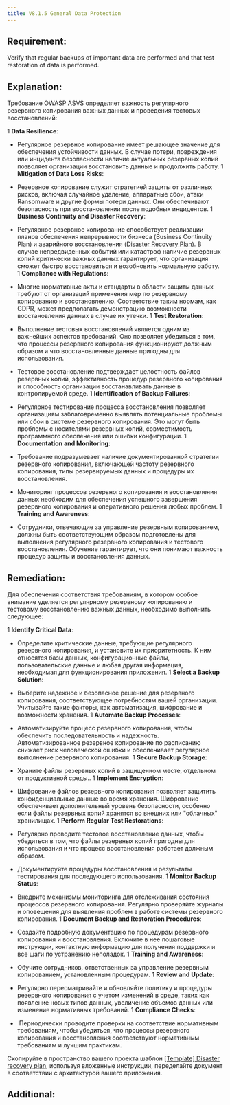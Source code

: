 ```yaml
---
title: V8.1.5 General Data Protection
---
```




## Requirement:

Verify that regular backups of important data are performed and that test restoration of data is performed.

## Explanation:

Требование OWASP ASVS определяет важность регулярного резервного копирования важных данных и проведения тестовых восстановлений:

1 
**Data Resilience**:

  - Регулярное резервное копирование имеет решающее значение для обеспечения устойчивости данных. В случае потери, повреждения или инцидента безопасности наличие актуальных резервных копий позволяет организации восстановить данные и продолжить работу.
1 
**Mitigation of Data Loss Risks**:

  - Резервное копирование служит стратегией защиты от различных рисков, включая случайное удаление, аппаратные сбои, атаки Ransomware и другие формы потери данных. Они обеспечивают безопасность при восстановлении после подобных инцидентов.
1 
**Business Continuity and Disaster Recovery**:

  - Регулярное резервное копирование способствует реализации планов обеспечения непрерывности бизнеса (Business Continuity Plan) и аварийного восстановления ([Disaster Recovery Plan](https://confluence.g5e.com/x/2IfoBg)). В случае непредвиденных событий или катастроф наличие резервных копий критически важных данных гарантирует, что организация сможет быстро восстановиться и возобновить нормальную работу.
1 
**Compliance with Regulations**:

  - Многие нормативные акты и стандарты в области защиты данных требуют от организаций применения мер по резервному копированию и восстановлению. Соответствие таким нормам, как GDPR, может предполагать демонстрацию возможности восстановления данных в случае их утечки.
1 
**Test Restoration**:

  - Выполнение тестовых восстановлений является одним из важнейших аспектов требований. Оно позволяет убедиться в том, что процессы резервного копирования функционируют должным образом и что восстановленные данные пригодны для использования.
  - Тестовое восстановление подтверждает целостность файлов резервных копий, эффективность процедур резервного копирования и способность организации восстанавливать данные в контролируемой среде.
1 
**Identification of Backup Failures**:

  - Регулярное тестирование процесса восстановления позволяет организациям заблаговременно выявлять потенциальные проблемы или сбои в системе резервного копирования. Это могут быть проблемы с носителями резервных копий, совместимость программного обеспечения или ошибки конфигурации.
1 
**Documentation and Monitoring**:

  - Требование подразумевает наличие документированной стратегии резервного копирования, включающей частоту резервного копирования, типы резервируемых данных и процедуры их восстановления.
  - Мониторинг процессов резервного копирования и восстановления данных необходим для обеспечения успешного завершения резервного копирования и оперативного решения любых проблем.
1 
**Training and Awareness**:

  - Сотрудники, отвечающие за управление резервным копированием, должны быть соответствующим образом подготовлены для выполнения регулярного резервного копирования и тестового восстановления. Обучение гарантирует, что они понимают важность процедур защиты и восстановления данных.


## Remediation:

Для обеспечения соответствия требованиям, в котором особое внимание уделяется регулярному резервному копированию и тестовому восстановлению важных данных, необходимо выполнить следующее:

1 
**Identify Critical Data**:

  - Определите критические данные, требующие регулярного резервного копирования, и установите их приоритетность. К ним относятся базы данных, конфигурационные файлы, пользовательские данные и любая другая информация, необходимая для функционирования приложения.
1 
**Select a Backup Solution**:

  - Выберите надежное и безопасное решение для резервного копирования, соответствующее потребностям вашей организации. Учитывайте такие факторы, как автоматизация, шифрование и возможности хранения.
1 
**Automate Backup Processes**:

  - Автоматизируйте процесс резервного копирования, чтобы обеспечить последовательность и надежность. Автоматизированное резервное копирование по расписанию снижает риск человеческой ошибки и обеспечивает регулярное выполнение резервного копирования.
1 
**Secure Backup Storage**:

  - Храните файлы резервных копий в защищенном месте, отдельном от продуктивной среды..
1 
**Implement Encryption**:

  - Шифрование файлов резервного копирования позволяет защитить конфиденциальные данные во время хранения. Шифрование обеспечивает дополнительный уровень безопасности, особенно если файлы резервных копий хранятся во внешних или "облачных" хранилищах.
1 
**Perform Regular Test Restorations**:

  - Регулярно проводите тестовое восстановление данных, чтобы убедиться в том, что файлы резервных копий пригодны для использования и что процесс восстановления работает должным образом.
  - Документируйте процедуры восстановления и результаты тестирования для последующего использования.
1 
**Monitor Backup Status**:

  - Внедрите механизмы мониторинга для отслеживания состояния процессов резервного копирования. Регулярно проверяйте журналы и оповещения для выявления проблем в работе системы резервного копирования.
1 
**Document Backup and Restoration Procedures**:

  - Создайте подробную документацию по процедурам резервного копирования и восстановления. Включите в нее пошаговые инструкции, контактную информацию для получения поддержки и все шаги по устранению неполадок.
1 
**Training and Awareness**:

  - Обучите сотрудников, ответственных за управление резервным копированием, установленным процедурам.
1 
**Review and Update**:

  - Регулярно пересматривайте и обновляйте политику и процедуры резервного копирования с учетом изменений в среде, таких как появление новых типов данных, увеличение объемов данных или изменение нормативных требований.
1 
**Compliance Checks**:

  -  Периодически проводите проверки на соответствие нормативным требованиям, чтобы убедиться, что процессы резервного копирования и восстановления соответствуют нормативным требованиям и лучшим практикам.


Скопируйте в пространство вашего проекта шаблон [[Template] Disaster recovery plan](https://confluence.g5e.com/x/2IfoBg), используя вложенные инструкции, переделайте документ в соответствии с архитектурой вашего приложения.

## Additional:





